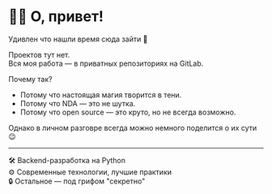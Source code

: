 # 🤷‍♂️ О, привет!

Удивлен что нашли время сюда зайти 🙂

Проектов тут нет.  
Вся моя работа — в приватных репозиториях на GitLab.

Почему так?
- Потому что настоящая магия творится в тени.
- Потому что NDA — это не шутка.
- Потому что open source — это круто, но не всегда возможно.

Однако в личном разговре всегда можно немного поделится о их сути 😉

---

🛠️ Backend-разработка на Python  
⚙️ Современные технологии, лучшие практики  
🔒 Остальное — под грифом "секретно"
